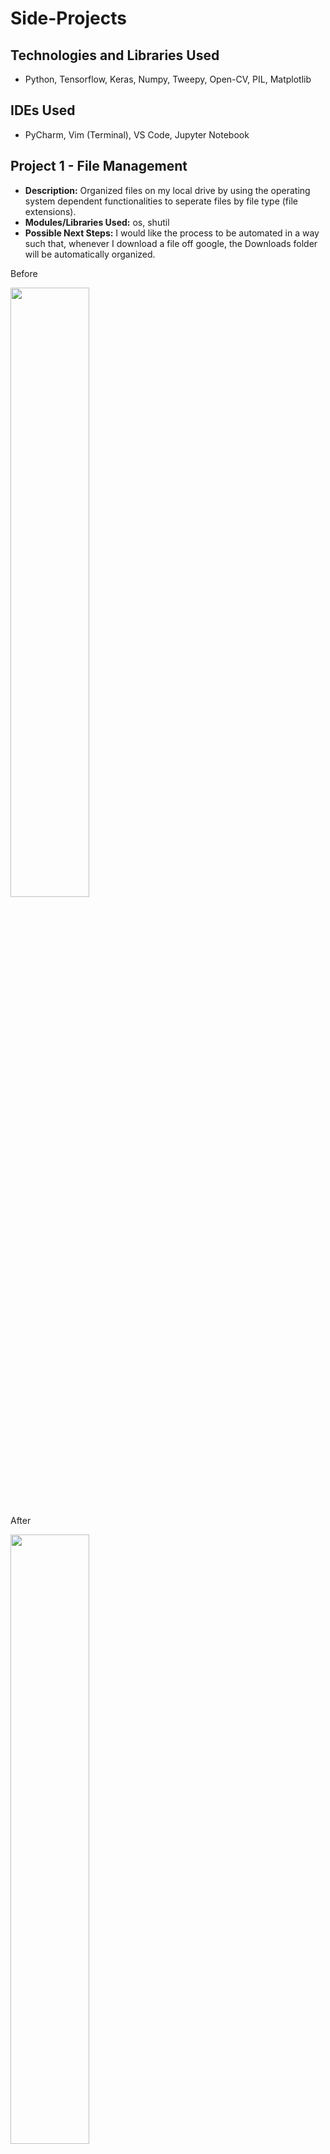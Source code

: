 # Side-Projects

## Technologies and Libraries Used
  
   * Python, Tensorflow, Keras, Numpy, Tweepy, Open-CV, PIL, Matplotlib
   
## IDEs Used
  
   * PyCharm, Vim (Terminal), VS Code, Jupyter Notebook
   
## Project 1 - File Management
  
  * __Description:__ Organized files on my local drive by using the operating system dependent functionalities to seperate files by file type (file extensions).
  * __Modules/Libraries Used:__ os, shutil
  * __Possible Next Steps:__ I would like the process to be automated in a way such that, whenever I download a file off google, the Downloads folder will be automatically organized.

  
Before

<img src = "https://github.com/iamaryaak/Side-Projects/blob/master/images/Screen%20Shot%202020-07-31%20at%202.57.43%20AM.png" width="50%" height="50%"/>

After

<img src = "https://github.com/iamaryaak/Side-Projects/blob/master/images/Screen%20Shot%202020-07-31%20at%202.59.24%20AM.png" width="50%" height="50%"/>




## Project 2 - Digit Recognization

  * __Description:__ Using the MNIST dataset, I need to correctly identify the handwritten digits automatically. I followed a Youtube tutorial to understand the basics of keras and tensorflow. 
  * __Modules/Libraries Used:__ tensorflow, keras, numpy, matplotlib, jupyter notebook
  * __Possible Next Steps:__ I would like to do this with letter recognition, same principles but different data set and implement it on my own.
  
<img src = "https://github.com/iamaryaak/Side-Projects/blob/master/images/Screen%20Shot%202021-01-17%20at%205.49.11%20PM.png" width="25%" height="25%"/>

## Project 3 - Trump Twitter Analysis
  
  * __Description:__ Analyzed Trump's tweets to answer various questions about his motives, which news channels he trusted, the tone of his tweets, etc. 
  * __Modules/Libraries Used:__ os, numpy, json, pandas, seaborn


## Project 4 - Otsu Region Recognition
  
  * __Description:__ Recognizes how many regions exist in an image
  * __Modules/Libraries Used:__ numpy, open-cv, PIL, matplotlib
  
  
## Project 5 - Face Recognition (using Eigenfaces)

* __Description:__ Train a machine learning algorithm to recognize faces from the AT&T face recognition dataset using the Eigenfaces algorithm
* __Modules/Libraries Used:__ numpy, open-cv, PIL, matplotlib, os
